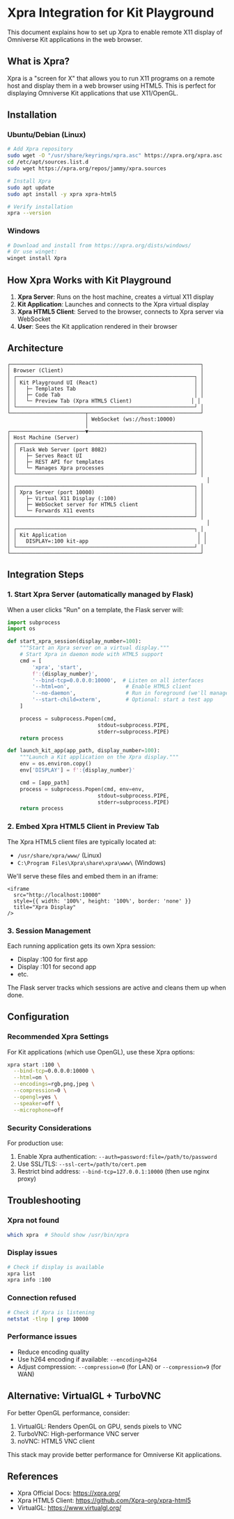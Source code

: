 # Xpra Integration for Kit Playground

This document explains how to set up Xpra to enable remote X11 display of Omniverse Kit applications in the web browser.

## What is Xpra?

Xpra is a "screen for X" that allows you to run X11 programs on a remote host and display them in a web browser using HTML5. This is perfect for displaying Omniverse Kit applications that use X11/OpenGL.

## Installation

### Ubuntu/Debian (Linux)
```bash
# Add Xpra repository
sudo wget -O "/usr/share/keyrings/xpra.asc" https://xpra.org/xpra.asc
cd /etc/apt/sources.list.d
sudo wget https://xpra.org/repos/jammy/xpra.sources

# Install Xpra
sudo apt update
sudo apt install -y xpra xpra-html5

# Verify installation
xpra --version
```

### Windows
```powershell
# Download and install from https://xpra.org/dists/windows/
# Or use winget:
winget install Xpra
```

## How Xpra Works with Kit Playground

1. **Xpra Server**: Runs on the host machine, creates a virtual X11 display
2. **Kit Application**: Launches and connects to the Xpra virtual display
3. **Xpra HTML5 Client**: Served to the browser, connects to Xpra server via WebSocket
4. **User**: Sees the Kit application rendered in their browser

## Architecture

```
┌─────────────────────────────────────────────────────────────┐
│ Browser (Client)                                            │
│ ┌─────────────────────────────────────────────────────────┐ │
│ │ Kit Playground UI (React)                               │ │
│ │   ├─ Templates Tab                                      │ │
│ │   ├─ Code Tab                                           │ │
│ │   └─ Preview Tab (Xpra HTML5 Client)                   │ │
│ └─────────────────────────────────────────────────────────┘ │
└────────────────────────┬────────────────────────────────────┘
                         │ WebSocket (ws://host:10000)
                         │
┌────────────────────────▼────────────────────────────────────┐
│ Host Machine (Server)                                       │
│ ┌─────────────────────────────────────────────────────────┐ │
│ │ Flask Web Server (port 8082)                            │ │
│ │   ├─ Serves React UI                                    │ │
│ │   ├─ REST API for templates                             │ │
│ │   └─ Manages Xpra processes                             │ │
│ └─────────────────────────────────────────────────────────┘ │
│                                                               │
│ ┌─────────────────────────────────────────────────────────┐ │
│ │ Xpra Server (port 10000)                                │ │
│ │   ├─ Virtual X11 Display (:100)                         │ │
│ │   ├─ WebSocket server for HTML5 client                  │ │
│ │   └─ Forwards X11 events                                │ │
│ └─────────────────────────────────────────────────────────┘ │
│                                                               │
│ ┌─────────────────────────────────────────────────────────┐ │
│ │ Kit Application                                          │ │
│ │   DISPLAY=:100 kit-app                                   │ │
│ └─────────────────────────────────────────────────────────┘ │
└─────────────────────────────────────────────────────────────┘
```

## Integration Steps

### 1. Start Xpra Server (automatically managed by Flask)

When a user clicks "Run" on a template, the Flask server will:

```python
import subprocess
import os

def start_xpra_session(display_number=100):
    """Start an Xpra server on a virtual display."""
    # Start Xpra in daemon mode with HTML5 support
    cmd = [
        'xpra', 'start',
        f':{display_number}',
        '--bind-tcp=0.0.0.0:10000',  # Listen on all interfaces
        '--html=on',                  # Enable HTML5 client
        '--no-daemon',                # Run in foreground (we'll manage it)
        '--start-child=xterm',        # Optional: start a test app
    ]

    process = subprocess.Popen(cmd,
                             stdout=subprocess.PIPE,
                             stderr=subprocess.PIPE)
    return process

def launch_kit_app(app_path, display_number=100):
    """Launch a Kit application on the Xpra display."""
    env = os.environ.copy()
    env['DISPLAY'] = f':{display_number}'

    cmd = [app_path]
    process = subprocess.Popen(cmd, env=env,
                             stdout=subprocess.PIPE,
                             stderr=subprocess.PIPE)
    return process
```

### 2. Embed Xpra HTML5 Client in Preview Tab

The Xpra HTML5 client files are typically located at:
- `/usr/share/xpra/www/` (Linux)
- `C:\Program Files\Xpra\share\xpra\www\` (Windows)

We'll serve these files and embed them in an iframe:

```tsx
<iframe
  src="http://localhost:10000"
  style={{ width: '100%', height: '100%', border: 'none' }}
  title="Xpra Display"
/>
```

### 3. Session Management

Each running application gets its own Xpra session:
- Display :100 for first app
- Display :101 for second app
- etc.

The Flask server tracks which sessions are active and cleans them up when done.

## Configuration

### Recommended Xpra Settings

For Kit applications (which use OpenGL), use these Xpra options:

```bash
xpra start :100 \
  --bind-tcp=0.0.0.0:10000 \
  --html=on \
  --encodings=rgb,png,jpeg \
  --compression=0 \
  --opengl=yes \
  --speaker=off \
  --microphone=off
```

### Security Considerations

For production use:
1. Enable Xpra authentication: `--auth=password:file=/path/to/password`
2. Use SSL/TLS: `--ssl-cert=/path/to/cert.pem`
3. Restrict bind address: `--bind-tcp=127.0.0.1:10000` (then use nginx proxy)

## Troubleshooting

### Xpra not found
```bash
which xpra  # Should show /usr/bin/xpra
```

### Display issues
```bash
# Check if display is available
xpra list
xpra info :100
```

### Connection refused
```bash
# Check if Xpra is listening
netstat -tlnp | grep 10000
```

### Performance issues
- Reduce encoding quality
- Use h264 encoding if available: `--encoding=h264`
- Adjust compression: `--compression=0` (for LAN) or `--compression=9` (for WAN)

## Alternative: VirtualGL + TurboVNC

For better OpenGL performance, consider:
1. VirtualGL: Renders OpenGL on GPU, sends pixels to VNC
2. TurboVNC: High-performance VNC server
3. noVNC: HTML5 VNC client

This stack may provide better performance for Omniverse Kit applications.

## References

- Xpra Official Docs: https://xpra.org/
- Xpra HTML5 Client: https://github.com/Xpra-org/xpra-html5
- VirtualGL: https://www.virtualgl.org/
